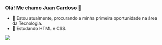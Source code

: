 ### Olá! Me chamo Juan Cardoso 👋

- 🔭 Estou atualmente, procurando a minha primeira oportunidade na área da Tecnologia. 
- 🌱 Estudando  HTML e CSS.

<div>
  <a href="https://www.linkedin.com/in/juan-cardoso-dos-santos-410696211/" target="_blank"><img src="https://img.shields.io/badge/-LinkedIn-%230077B5?style=for-the-badge&logo=linkedin&logoColor=white" target="_blank"></a> 
</div>
